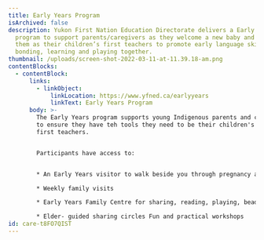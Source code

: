 ```yaml
---
title: Early Years Program
isArchived: false
description: Yukon First Nation Education Directorate delivers a Early Years
  program to support parents/caregivers as they welcome a new baby and honours
  them as their children’s first teachers to promote early language skills,
  bonding, learning and playing together.
thumbnail: /uploads/screen-shot-2022-03-11-at-11.39.18-am.png
contentBlocks:
  - contentBlock:
      links:
        - linkObject:
            linkLocation: https://www.yfned.ca/earlyyears
            linkText: Early Years Program
      body: >-
        The Early Years program supports young Indigenous parents and caregivers
        to ensure they have teh tools they need to be their children's best and
        first teachers. 


        Participants have access to: 


        * An Early Years visitor to walk beside you through pregnancy and the next five years                                                                                                                       

        * Weekly family visits                                                                                                   

        * Early Years Family Centre for sharing, reading, playing, beading                       

        * Elder- guided sharing circles Fun and practical workshops
id: care-t8FO7QIST
---
```

